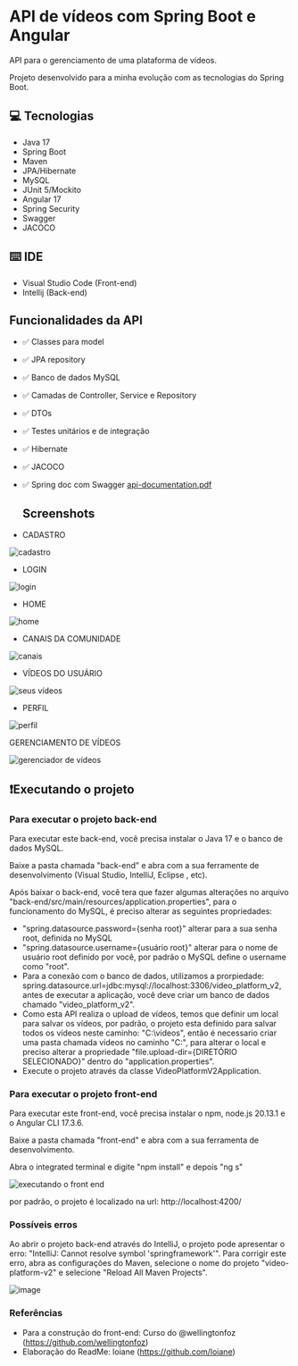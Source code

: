 # API de vídeos com Spring Boot e Angular

API para o gerenciamento de uma plataforma de vídeos.

Projeto desenvolvido para a minha evolução com as tecnologias do Spring Boot.

## 💻 Tecnologias

- Java 17
- Spring Boot
- Maven
- JPA/Hibernate
- MySQL
- JUnit 5/Mockito
- Angular 17
- Spring Security
- Swagger
- JACOCO

## ⌨️ IDE

- Visual Studio Code (Front-end)
- Intellij (Back-end)

## Funcionalidades da API

- ✅ Classes para model
- ✅ JPA repository
- ✅ Banco de dados MySQL
- ✅ Camadas de Controller, Service e Repository
- ✅ DTOs
- ✅ Testes unitários e de integração 
- ✅ Hibernate
- ✅ JACOCO
- ✅ Spring doc com Swagger [api-documentation.pdf](https://github.com/user-attachments/files/17576625/api-documentation.pdf)

  ## Screenshots

- CADASTRO

![cadastro](https://github.com/user-attachments/assets/34a92b4b-8066-462a-8dbb-18bfeac7a2b0)


- LOGIN

![login](https://github.com/user-attachments/assets/b4bd5591-ec63-4867-8af1-7fc499407f1c)

- HOME
  
![home](https://github.com/user-attachments/assets/c02fc9de-30ae-437d-8cda-b9b3a2871980)


- CANAIS DA COMUNIDADE

![canais](https://github.com/user-attachments/assets/b50eb93b-c376-4cac-87c5-1c3b95328063)

- VÍDEOS DO USUÁRIO
  
![seus vídeos](https://github.com/user-attachments/assets/c344748c-63d6-4140-aa32-200d0cc6ec64)

- PERFIL
  
![perfil](https://github.com/user-attachments/assets/deefe46d-c6ed-4dfc-9adb-e58a2da9d600)

GERENCIAMENTO DE VÍDEOS

![gerenciador de vídeos](https://github.com/user-attachments/assets/fc809a5c-fca0-4d55-bd30-37767a75d91e)


## ❗️Executando o projeto

### Para executar o projeto back-end

Para executar este back-end, você precisa instalar o Java 17 e o banco de dados MySQL.

Baixe a pasta chamada "back-end" e abra com a sua ferramente de desenvolvimento (Visual Studio, IntelliJ, Eclipse , etc).

Após baixar o back-end, você tera que fazer algumas alterações no arquivo "back-end/src/main/resources/application.properties", para o funcionamento do MySQL, é preciso alterar as seguintes propriedades:
- "spring.datasource.password={senha root}" alterar para a sua senha root, definida no MySQL
- "spring.datasource.username={usuário root}" alterar para o nome de usuário root definido por você, por padrão o MySQL define o username como "root".
- Para a conexão com o banco de dados, utilizamos a prorpiedade: spring.datasource.url=jdbc:mysql://localhost:3306/video_platform_v2, antes de executar a aplicação, você deve criar um banco de dados chamado "video_platform_v2".
- Como esta API realiza o upload de vídeos, temos que definir um local para salvar os vídeos, por padrão, o projeto esta definido para salvar todos os vídeos neste caminho: "C:\videos", então é necessario criar uma pasta chamada vídeos no caminho "C:\", para alterar o local e preciso alterar a propriedade "file.upload-dir={DIRETÓRIO SELECIONADO}" dentro do "application.properties".
- Execute o projeto através da classe VideoPlatformV2Application.

### Para executar o projeto front-end

Para executar este front-end, você precisa instalar o npm, node.js 20.13.1 e o Angular CLI 17.3.6.

Baixe a pasta chamada "front-end" e abra com a sua ferramenta de desenvolvimento.

Abra o integrated terminal e digite "npm install" e depois "ng s" 

![executando o front end](https://github.com/user-attachments/assets/f0b6bfac-b2b3-4183-8cd0-6d07c54da9d9)

por padrão, o projeto é localizado na url: http://localhost:4200/

### Possíveis erros

Ao abrir o projeto back-end através do IntelliJ, o projeto pode apresentar o erro: "IntelliJ: Cannot resolve symbol 'springframework'".
Para corrigir este erro, abra as configurações do Maven, selecione o nome do projeto "video-platform-v2" e selecione "Reload All Maven Projects".

![image](https://github.com/user-attachments/assets/81a69512-0a4c-489c-a3fc-99d691a06a82)


### Referências

- Para a construção do front-end: Curso do @wellingtonfoz (https://github.com/wellingtonfoz)
- Elaboração do ReadMe: loiane (https://github.com/loiane)

